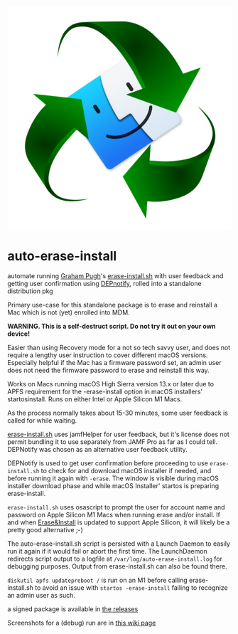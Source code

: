 ![auto-erase-install icon](/auto-erase-install-resources/auto-erase-install.png)

# auto-erase-install
automate running [Graham Pugh](https://github.com/grahampugh)'s [erase-install.sh](https://github.com/grahampugh/erase-install) with user feedback and getting user confirmation using [DEPnotify](https://gitlab.com/Mactroll/DEPNotify), rolled into a standalone distribution pkg

Primary use-case for this standalone package is to erase and reinstall a Mac which is not (yet) enrolled into MDM. 

**WARNING. This is a self-destruct script. Do not try it out on your own device!**

Easier than using Recovery mode for a not so tech savvy user, and does not require a lengthy user instruction to cover different macOS versions. Especially helpful if the Mac has a firmware password set, an admin user does not need the firmware password to erase and reinstall this way.

Works on Macs running macOS High Sierra version 13.x or later due to APFS requirement for the -erase-install option in macOS installers' startosinstall.  Runs on either Intel or Apple Silicon M1 Macs.

As the process normally takes about 15-30 minutes, some user feedback is called for while waiting. 

[erase-install.sh](https://github.com/grahampugh/erase-install) uses jamfHelper for user feedback, but it's license does not permit bundling it to use separately from JAMF Pro as far as I could tell. DEPNotify was chosen as an alternative user feedback utility. 

DEPNotify is used to get user confirmation before proceeding to use `erase-install.sh` to check for and download macOS installer if needed, and before running it again with `-erase`.
The window is visible during macOS installer download phase and while macOS Installer' startos is preparing erase-install. 

`erase-install.sh` uses osascript to prompt the user for account name and password on Apple Silicon M1 Macs when running erase and/or install. If and when [Erase&Install](https://bitbucket.org/prowarehouse-nl/erase-install/src/master/) is updated to support Apple Silicon, it will likely be a pretty good alternative ;-)

The auto-erase-install.sh script is persisted with a Launch Daemon to easily run it again if it would fail or abort the first time.
The LaunchDaemon redirects script output to a logfile at `/var/log/auto-erase-install.log` for debugging purposes. Output from erase-install.sh can also be found there.

`diskutil apfs updatepreboot /` is run on an M1 before calling erase-install.sh to avoid an issue with `startos -erase-install` failing to recognize an admin user as such.

a signed package is available in [the releases](https://github.com/Datamind-dot-no/auto-erase-install/releases)

Screenshots for a (debug) run are in [this wiki page](https://github.com/Datamind-dot-no/auto-erase-install/wiki/auto-erase-install---doing-it-manually)
